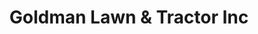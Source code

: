 ---
title: "Goldman Lawn & Tractor Inc"
url: /natchitoches/goldman-lawn-und-tractor-inc/
shop: Eisenwaren
---